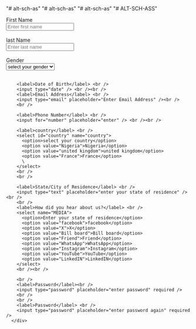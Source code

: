 "# alt-sch-as" 
"# alt-sch-as" 
"# alt-sch-as" 
"# ALT-SCH-ASS" 

<label>First Name</label> <br />
        <input type="text" placeholder="Enter first name" /> <br />
        <br />
        <label>last Name</label> <br />
        <input type="text" placeholder="Enter last name" />
        <br />
        <br />
        <label for="options">Gender</label><br />
        <select id="options" name="options">
          <option>select your gender</option>
          <option value="option1">male</option>
          <option value="option2">female</option></select
        ><br />
        <br />

        <label>Date of Birth</label> <br />
        <input type="date" /> <br /><br />
        <label>Email Address</label> <br />
        <input type="email" placeholder="Enter Email Address" /><br />
        <br />

        <label>Phone Number</label> <br />
        <input for="number" placeholder="enter" /> <br /><br />

        <label>country</label> <br />
        <select id="country" name="country">
          <option>select your country</option>
          <option value="Nigeria">Nigeria</option>
          <option value="united kingdom">united kingdom</option>
          <option value="France">France</option>
          \
        </select>
        <br />
        <br />

        <label>State/City of Residence</label> <br />
        <input type="text" placeholder="enter your state of residence" /> <br />
        <br />
        <label>How did you hear about us?</label> <br />
        <select name="MEDIA">
          <option>Enter your state of residence</option>
          <option value="facebook">facebook</option>
          <option value="X">X</option>
          <option value="Bill board">Bill board</option>
          <option value="Friend">Friend</option>
          <option value="WhatsApp">WhatsApp</option>
          <option value="Instagram">Instagram</option>
          <option value="YouTube">YouTube</option>
          <option value="LinkedIN">LinkedIN</option>
        </select>
        <br /><br />

        <br />
        <label>Password</label><br />
        <input type="password" placeholder="enter password" required />
        <br />
        <br />
        <label>Password</label> <br />
        <input type="password" placeholder="enter password again" required />
      </div>
